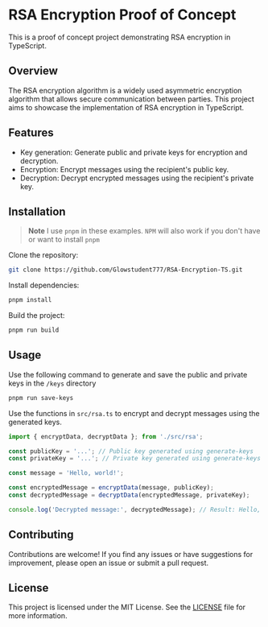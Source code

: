# RSA Encryption Proof of Concept

This is a proof of concept project demonstrating RSA encryption in TypeScript.

## Overview

The RSA encryption algorithm is a widely used asymmetric encryption algorithm that allows secure communication between parties. This project aims to showcase the implementation of RSA encryption in TypeScript.

## Features

- Key generation: Generate public and private keys for encryption and decryption.
- Encryption: Encrypt messages using the recipient's public key.
- Decryption: Decrypt encrypted messages using the recipient's private key.

## Installation

> **Note**
> I use `pnpm` in these examples. `NPM` will also work if you don't have or want to install `pnpm`

Clone the repository:

```sh
git clone https://github.com/Glowstudent777/RSA-Encryption-TS.git
```

Install dependencies:

```sh
pnpm install
```

Build the project:

```bash
pnpm run build
```

## Usage

Use the following command to generate and save the public and private keys in the `/keys` directory

```sh
pnpm run save-keys
```

Use the functions in `src/rsa.ts` to encrypt and decrypt messages using the generated keys.

```ts
import { encryptData, decryptData }; from './src/rsa';

const publicKey = '...'; // Public key generated using generate-keys
const privateKey = '...'; // Private key generated using generate-keys

const message = 'Hello, world!';

const encryptedMessage = encryptData(message, publicKey);
const decryptedMessage = decryptData(encryptedMessage, privateKey);

console.log('Decrypted message:', decryptedMessage); // Result: Hello, world!
```

## Contributing

Contributions are welcome! If you find any issues or have suggestions for improvement, please open an issue or submit a pull request.

## License

This project is licensed under the MIT License. See the [LICENSE](LICENSE) file for more information.
